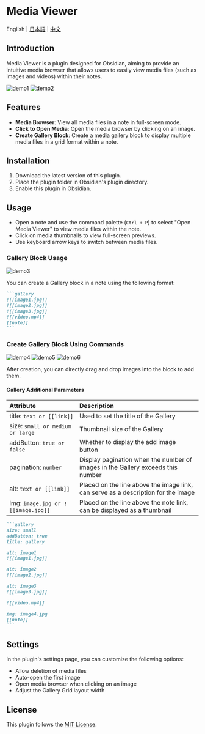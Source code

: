 # Media Viewer

English | [日本語](README_ja.md) | [中文](README_zhTW.md)

## Introduction

Media Viewer is a plugin designed for Obsidian, aiming to provide an intuitive media browser that allows users to easily view media files (such as images and videos) within their notes.

![demo1](assets/demo1.jpg)
![demo2](assets/demo2.jpg)

## Features

- **Media Browser**: View all media files in a note in full-screen mode.
- **Click to Open Media**: Open the media browser by clicking on an image.
- **Create Gallery Block**: Create a media gallery block to display multiple media files in a grid format within a note.

## Installation

1. Download the latest version of this plugin.
2. Place the plugin folder in Obsidian's plugin directory.
3. Enable this plugin in Obsidian.

## Usage

- Open a note and use the command palette (`Ctrl + P`) to select "Open Media Viewer" to view media files within the note.
- Click on media thumbnails to view full-screen previews.
- Use keyboard arrow keys to switch between media files.

### Gallery Block Usage

![demo3](assets/demo3.jpg)

You can create a Gallery block in a note using the following format:

````markdown
```gallery
![[image1.jpg]]
![[image2.jpg]]
![[image3.jpg]]
![[video.mp4]]
[[note]]
```
````

### Create Gallery Block Using Commands

![demo4](assets/demo4.jpg)
![demo5](assets/demo5.jpg)
![demo6](assets/demo6.jpg)

After creation, you can directly drag and drop images into the block to add them.

#### Gallery Additional Parameters

| Attribute | Description |
| :----- | :-------------------------------- |
| title: `text or [[link]]` | Used to set the title of the Gallery |
| size: `small or medium or large` | Thumbnail size of the Gallery |
| addButton: `true or false` | Whether to display the add image button |
| pagination: `number` | Display pagination when the number of images in the Gallery exceeds this number |
| alt: `text or [[link]]`  | Placed on the line above the image link, can serve as a description for the image |
| img: `image.jpg or ![[image.jpg]]`  | Placed on the line above the note link, can be displayed as a thumbnail |


````markdown
```gallery
size: small
addButton: true
title: gallery

alt: image1
![[image1.jpg]]

alt: image2
![[image2.jpg]]

alt: image3
![[image3.jpg]]

![[video.mp4]]

img: image4.jpg
[[note]]
```
````

## Settings

In the plugin's settings page, you can customize the following options:

- Allow deletion of media files
- Auto-open the first image
- Open media browser when clicking on an image
- Adjust the Gallery Grid layout width

## License

This plugin follows the [MIT License](LICENSE).